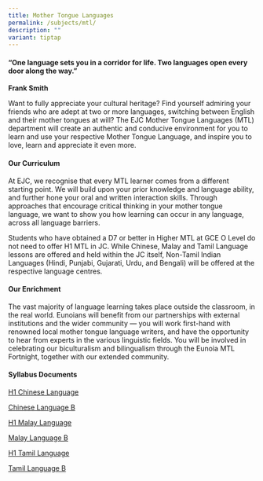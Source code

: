 ```yaml
---
title: Mother Tongue Languages
permalink: /subjects/mtl/
description: ""
variant: tiptap
---
```

<h4>“One language sets you in a corridor for life. Two languages open every door along the way.”</h4>
<p><strong>Frank Smith</strong>
</p>
<p>Want to fully appreciate your cultural heritage? Find yourself admiring
your friends who are adept at two or more languages, switching between
English and their mother tongues at will? The EJC Mother Tongue Languages
(MTL) department will create an authentic and conducive environment for
you to learn and use your respective Mother Tongue Language, and inspire
you to love, learn and appreciate it even more.</p>
<h4><strong>Our Curriculum</strong></h4>
<p>At EJC, we recognise that every MTL learner comes from a different starting
point. We will build upon your prior knowledge and language ability, and
further hone your oral and written interaction skills. Through approaches
that encourage critical thinking in your mother tongue language, we want
to show you how learning can occur in any language, across all language
barriers.</p>
<p>Students who have obtained a D7 or better in Higher MTL at GCE O Level
do not need to offer H1 MTL in JC. While Chinese, Malay and Tamil Language
lessons are offered and held within the JC itself, Non-Tamil Indian Languages
(Hindi, Punjabi, Gujarati, Urdu, and Bengali) will be offered at the respective
language centres.</p>
<h4><strong>Our Enrichment</strong></h4>
<p>The vast majority of language learning takes place outside the classroom,
in the real world. Eunoians will benefit from our partnerships with external
institutions and the wider community — you will work first-hand with renowned
local mother tongue language writers, and have the opportunity to hear
from experts in the various linguistic fields. You will be involved in
celebrating our biculturalism and bilingualism through the Eunoia MTL Fortnight,
together with our extended community.</p>
<h4><strong>Syllabus Documents</strong></h4>
<p><a href="https://www.seab.gov.sg/files/A%20Level%20Syllabus%20Sch%20Cddts/2026/8655_y26_sy.pdf" rel="noopener noreferrer nofollow" target="_blank">H1 Chinese Language</a>
</p>
<p><a href="https://www.seab.gov.sg/files/A%20Level%20Syllabus%20Sch%20Cddts/2026/8611_y26_sy.pdf" rel="noopener noreferrer nofollow" target="_blank">Chinese Language B</a>
</p>
<p><a href="https://www.seab.gov.sg/files/A%20Level%20Syllabus%20Sch%20Cddts/2026/8656_y26_sy.pdf" rel="noopener noreferrer nofollow" target="_blank">H1 Malay Language</a>
</p>
<p><a href="https://www.seab.gov.sg/files/A%20Level%20Syllabus%20Sch%20Cddts/2026/8613_y26_sy.pdf" rel="noopener noreferrer nofollow" target="_blank">Malay Language B</a>
</p>
<p><a href="https://www.seab.gov.sg/files/A%20Level%20Syllabus%20Sch%20Cddts/2026/8657_y26_sy.pdf" rel="noopener noreferrer nofollow" target="_blank">H1 Tamil Language</a>
</p>
<p><a href="https://www.seab.gov.sg/files/A%20Level%20Syllabus%20Sch%20Cddts/2026/8614_y26_sy.pdf" rel="noopener noreferrer nofollow" target="_blank">Tamil Language B</a>
</p>